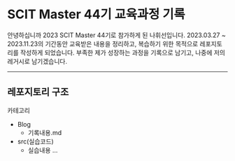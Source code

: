 # SCIT Master 44기 교육과정 기록

안녕하십니까 2023 SCIT Master 44기로 참가하게 된 나휘선입니다.
2023.03.27 ~ 2023.11.23의 기간동안 교육받은 내용을 정리하고, 복습하기 위한 목적으로 레포지토리를 작성하게 되었습니다. 부족한 제가 성장하는 과정을 기록으로 남기고, 나중에 저의 레거시로 남기겠습니다.

---

## 레포지토리 구조

카테고리

-   Blog
    -   기록내용.md
-   src(실습코드)
    -   실습내용 ...

